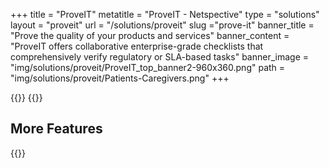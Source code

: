 +++
title = "ProveIT"
metatitle = "ProveIT - Netspective"
type = "solutions"
layout = "proveit" 
url = "/solutions/proveit"
slug ="prove-it"
banner_title   = "Prove the quality of your products and services"
banner_content = "ProveIT offers collaborative enterprise-grade checklists that comprehensively verify regulatory or SLA-based tasks"
banner_image = "img/solutions/proveit/ProveIT_top_banner2-960x360.png"
path =  "img/solutions/proveit/Patients-Caregivers.png"
+++

{{<benefits type="proveit" column="4">}}
{{<list type="agents">}}

## More Features
{{<blocks type="features" column="4">}}

